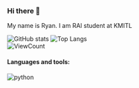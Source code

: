 ### Hi there 👋  
My name is Ryan. I am RAI student at KMITL

![GitHub stats](https://github-readme-stats.vercel.app/api?username=Ryanajaa&show_icons=true&hide_title=true&count_private=true&include_all_commits=true&count_private=true&theme=gotham)
![Top Langs](https://github-readme-stats.vercel.app/api/top-langs/?username=Ryanajaa&layout=compact&theme=gotham&custom_title=Statistics)  
![ViewCount](https://komarev.com/ghpvc/?username=Ryanajaa&color=1A4730)
#### Languages and tools:
![python](https://img.shields.io/badge/python%20-%2314354C.svg?&style=for-the-badge&logo=python&logoColor=white)
